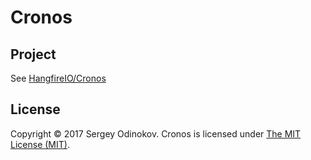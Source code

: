 # Cronos

## Project

See [HangfireIO/Cronos](https://github.com/HangfireIO/Cronos)

## License

Copyright © 2017 Sergey Odinokov. Cronos is licensed under [The MIT License (MIT)][LICENSE].

[LICENSE]:LICENSE
